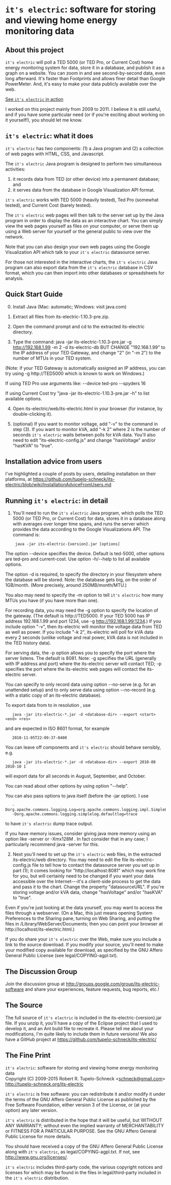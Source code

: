 # `it's electric`: software for storing and viewing home energy monitoring data

## About this project

`it's electric` will poll a TED 5000 (or TED Pro, or Current Cost) home energy 
monitoring system for data, store it in a database, and publish it as a graph 
on a website. You can zoom in and see second-by-second data, even long afterward. 
It's faster than Footprints and allows finer detail than Google PowerMeter. 
And, it's easy to make your data publicly available over the web.

[See `it's electric` in action](http://tupelo-schneck.org/its-electric)

I worked on this project mainly from 2009 to 2011.  I believe it is still useful,
and if you have some particular need (or if you're exciting about
working on it yourself!), you should let me know.

## `it's electric`: what it does

`it's electric` has two components: (1) a Java program and (2) a collection of
web pages with HTML, CSS, and Javascript.

The `it's electric` Java program is designed to perform two simultaneous
activities:
1. it records data from TED (or other device) into a permanent database; and
2. it serves data from the database in Google Visualization API format.

`it's electric` works with TED 5000 (heavily tested), Ted Pro (somewhat
tested), and Current Cost (barely tested).

The `it's electric` web pages will then talk to the server set up by the Java
program in order to display the data as an interactive chart.  You can simply
view the web pages yourself as files on your computer, or serve them up using 
a Web server for yourself or the general public to view over the network.

Note that you can also design your own web pages using the Google Visualization
API which talk to your `it's electric` datasource server.

For those not interested in the interactive charts, the `it's electric` Java
program can also export data from the `it's electric` database in CSV format, 
which you can then import into other databases or spreadsheets for analysis.


## Quick Start Guide

0. Install Java (Mac: automatic; Windows: visit java.com)

1. Extract all files from its-electric-1.10.3-pre.zip.

2. Open the command prompt and cd to the extracted its-electric directory.

3. Type the command:
java -jar its-electric-1.10.3-pre.jar -g http://192.168.1.99 -m 2 -d its-electric-db
BUT CHANGE "192.168.1.99" to the IP address of your TED Gateway, and
change "2" (in "-m 2") to the number of MTUs in your TED system.

 (Note: if your TED Gateway is automatically assigned an IP address, you can
try using -g http://TED5000 which is known to work on Windows.)

 If using TED Pro use arguments like: --device ted-pro --spyders 16

 If using Current Cost try "java -jar its-electric-1.10.3-pre.jar -h" to list 
available options.

4. Open its-electric/web/its-electric.html in your browser (for instance, 
by double-clicking it). 

5. (optional) If you want to monitor voltage, add "-v" to the command in 
step (3).  If you want to monitor kVA, add "-k 2" where 2 is the number of 
seconds `it's electric` waits between polls for kVA data.  You'll also need 
to edit "its-electric-config.js" and change "hasVoltage" and/or "hasKVA" to 
"true".


## Installation advice from users

I've highlighted a couple of posts by users, detailing installation on their
platforms, at 
https://github.com/tupelo-schneck/its-electric/blob/wiki/InstallationAdviceFromUsers.md


## Running `it's electric`: in detail

1. You'll need to run the `it's electric` Java program, which polls 
the TED 5000 (or TED Pro, or Current Cost) for data, stores it in a database 
along with averages over longer time spans, and runs the server which provides 
the data according to the Google Visualizations API.  The command is:
 
        java -jar its-electric-{version}.jar [options]

 The option --device specifies the device.  Default is ted-5000, other 
options are ted-pro and current-cost.  Use option -h/--help to list 
all available options.

 The option -d is required, to specify the directory in your filesystem 
where the database will be stored.  Note: the database gets big, on 
the order of 1GB/month.  (More precisely, around 250MB/month/MTU.)

 You also may need to specify the -m option to tell `it's electric` how 
many MTUs you have (if you have more than one).

 For recording data, you may need the -g option to specify the location of the 
gateway.  (The default is http://TED5000.  If your TED 5000 has IP address 
192.168.1.99 and port 1234, use -g http://192.168.1.99:1234.)  If you include 
option "-v", then its-electric will monitor the voltage data from TED as well 
as power.  If you include "-k 2", its-electric will poll for kVA data every 
2 seconds (unlike voltage and real power, kVA data is not included in the TED 
history data).

 For serving data, the -p option allows you to specify the port where the server 
listens.  The default is 8081.  Note: -g specifies the URL (generally with IP 
address and port) where the its-electric server will contact TED; -p specifies 
the port where the its-electric web pages will contact the its-electric server.

 You can specify to only record data using option --no-serve (e.g. for an
unattended setup) and to only serve data using option --no-record (e.g. with a
static copy of an its-electric database).

 To export data from <start> to <end> in resolution <res>, use
 
       java -jar its-electric-*.jar -d <database-dir> --export <start> <end> <res>

 <start> and <end> are expected in ISO 8601 format, for example 

       2010-11-05T22:09:37-0400

 You can leave off components and `it's electric` should behave sensibly, e.g.

       java -jar its-electric-*.jar -d <database-dir> --export 2010-08 2010-10 1

 will export data for all seconds in August, September, and October.

 You can read about other options by using option "--help".

 You can also pass options to java itself (before the -jar option).  I use

       -Dorg.apache.commons.logging.Log=org.apache.commons.logging.impl.SimpleLog 
       -Dorg.apache.commons.logging.simplelog.defaultlog=trace

 to have `it's electric` dump trace output.

 If you have memory issues, consider giving java more memory using
an option like -server or -Xmx128M .  In fact consider that in any case;
I particularly recommend java -server for this.


2. Next you'll need to set up the `it's electric` web files, in the 
extracted its-electric/web directory.  You may need to edit the 
file its-electric-config.js file to tell how to contact the datasource 
server you set up in part (1); it comes looking for "http://localhost:8081" 
which may work fine for you, but will certainly need to be changed if you 
want your data accessible over the Internet---it's a client-side process 
to get the data and pass it to the chart.  Change the property
"datasourceURL".  If you're storing voltage and/or kVA data, change 
"hasVoltage" and/or "hasKVA" to "true".

 Even if you're just looking at the data yourself, you may want to 
access the files through a webserver.  (On a Mac, this just means 
opening System Preferences to the Sharing pane, turning on Web 
Sharing, and putting the files in /Library/WebServer/Documents; then 
you can point your browser at http://localhost/its-electric.html.)  

 If you do share your `it's electric` over the Web, make sure you include 
a link to the source download.  If you modify your source, you'll need 
to make your modified copy available for download, as specified by the 
GNU Affero General Public License (see legal/COPYING-agpl.txt).


## The Discussion Group

Join the discussion group at 
http://groups.google.com/group/its-electric-software
and share your experiences, feature requests, bug reports, etc.!


## The Source

The full source of `it's electric` is included in the 
its-electric-{version}.jar file.  If you unzip it, you'll have a copy
of the Eclipse project that I used to develop it, and an Ant build file
to recreate it.  Please tell me about your modifications, I'm quite
likely to include them in future versions!  We also have a GitHub
project at 
https://github.com/tupelo-schneck/its-electric/


## The Fine Print

`it's electric`: software for storing and viewing home energy monitoring data  
Copyright (C) 2009-2015 Robert R. Tupelo-Schneck &lt;schneck@gmail.com&gt;  
http://tupelo-schneck.org/its-electric

`it's electric` is free software: you can redistribute it and/or modify
it under the terms of the GNU Affero General Public License as
published by the Free Software Foundation, either version 3 of the
License, or (at your option) any later version.

`it's electric` is distributed in the hope that it will be useful,
but WITHOUT ANY WARRANTY; without even the implied warranty of
MERCHANTABILITY or FITNESS FOR A PARTICULAR PURPOSE.  See the
GNU Affero General Public License for more details.

You should have received a copy of the GNU Affero General Public License
along with `it's electric`, as legal/COPYING-agpl.txt.
If not, see <http://www.gnu.org/licenses/>.

`it's electric` includes third-party code, the various copyright notices
and licenses for which may be found in the files in legal/third-party
included in the `it's electric` distribution.
